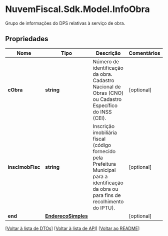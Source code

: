 # NuvemFiscal.Sdk.Model.InfoObra
Grupo de informações do DPS relativas à serviço de obra.

## Propriedades

Nome | Tipo | Descrição | Comentários
------------ | ------------- | ------------- | -------------
**cObra** | **string** | Número de identificação da obra.  Cadastro Nacional de Obras (CNO) ou Cadastro Específico do INSS (CEI). | [optional] 
**inscImobFisc** | **string** | Inscrição imobiliária fiscal (código fornecido pela Prefeitura Municipal para a identificação da obra ou para fins de recolhimento do IPTU). | [optional] 
**end** | [**EnderecoSimples**](EnderecoSimples.md) |  | [optional] 

[[Voltar à lista de DTOs]](../README.md#documentation-for-models) [[Voltar à lista de API]](../README.md#documentation-for-api-endpoints) [[Voltar ao README]](../README.md)

